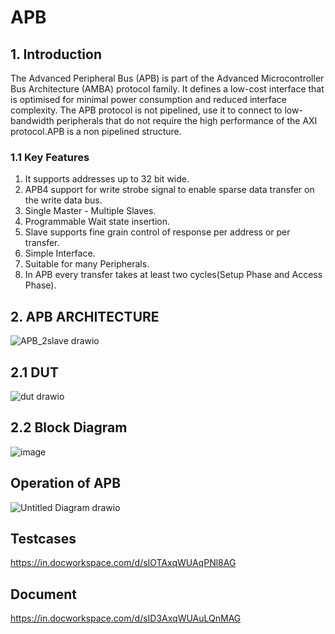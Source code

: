 # **APB**

## 1. Introduction


The Advanced Peripheral Bus (APB) is part of the Advanced Microcontroller Bus Architecture (AMBA) protocol family. It defines a low-cost interface that is optimised for minimal power consumption and reduced interface complexity. The APB protocol is not pipelined, use it to connect to low-bandwidth peripherals that do not require the high performance of the AXI protocol.APB is a non pipelined structure.


### 1.1 Key Features

1. It supports addresses up to 32 bit wide.
2. APB4 support for write strobe signal to enable sparse data transfer on the write data
bus.
3. Single Master - Multiple Slaves.
4. Programmable Wait state insertion.
5. Slave supports fine grain control of response per address or per transfer.
6. Simple Interface.
7. Suitable for many Peripherals.
8. In APB every transfer takes at least two cycles(Setup Phase and Access Phase).

## 2. APB ARCHITECTURE




![APB_2slave drawio](https://github.com/user-attachments/assets/b5c14962-306a-48b8-a867-853963dbdf8e)




## 2.1 DUT


![dut drawio](https://github.com/user-attachments/assets/09887148-2bc6-42a6-815a-0c250197eec4)

## 2.2 Block Diagram
![image](https://github.com/user-attachments/assets/3b673148-974e-419c-b52c-e1d77d97f5a7)



## Operation of APB
![Untitled Diagram drawio](https://github.com/user-attachments/assets/d0acc3ea-d422-4044-9025-be983ed24185)

## Testcases

https://in.docworkspace.com/d/sIOTAxqWUAqPNl8AG

## Document

https://in.docworkspace.com/d/sID3AxqWUAuLQnMAG


